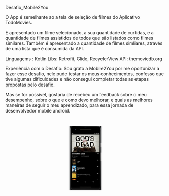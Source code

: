 Desafio_Mobile2You

O App é semelhante ao a tela de seleção de filmes do Aplicativo TodoMovies.

É apresentado um filme selecionado, a sua quantidade de curtidas, e a quantidade de filmes assistidos de todos que são listados como filmes similares.
Também é apresentado a quantidade de filmes simliares, através de uma lista que é consumida da API.

Linguagems : Kotlin
Libs: Retrofit, Glide, RecyclerView
API: themoviedb.org



Experiência com o Desafio: Sou grato a Mobile2You por me oportunizar a fazer esse desafio, nele pude testar os meus conhecimentos, confesso que tive algumas dificuldades e não consegui completar todas as etapas propostas pelo desafio.

Mas se for possível, gostaria de recebeu um feedback sobre o meu desempenho, sobre o que e como devo melhorar, e quais as melhores maneiras de seguir o meu aprendizado, para essa jornada de desenvolvedor mobile android.


<h1 align="center">
<img alt="Movie" title="#Movie" src="./app/src/main/res/drawable/app_image.png" width="100px">


